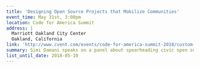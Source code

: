 ```yaml
---
title: 'Designing Open Source Projects that Mobilize Communities'
event_time: May 31st, 3:00pm
location: Code for America Summit
address: |
  Marriott Oakland City Center
  Oakland, California
link: 'http://www.cvent.com/events/code-for-america-summit-2018/custom-37-e12d85b157b94d69b80d8911cc641d36.aspx'
summary: Simi Damani speaks on a panel about spearheading civic open source projects that unite stakeholders from across spectrums – from government and tech-based companies; to social impact organizations. They will discuss their experiences, what they've seen in both the civic tech and broader tech community, and actionable steps CfA Brigade members can take to better activate their own community of contributors.  
list_until_date: 2018-05-10
---
```


